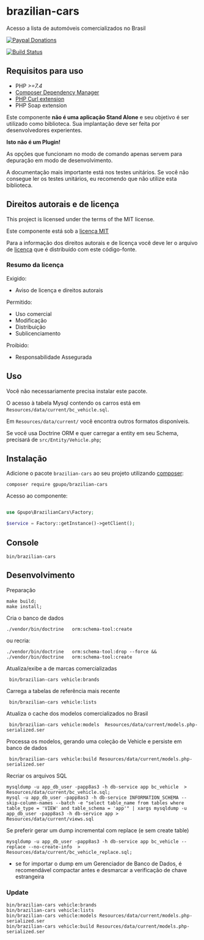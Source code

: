 # brazilian-cars

Acesso a lista de automóveis comercializados no Brasil

[![Paypal Donations](https://www.paypalobjects.com/en_US/i/btn/btn_donate_SM.gif)](https://www.paypal.com/cgi-bin/webscr?cmd=_s-xclick&hosted_button_id=EK6F2WRKG7GNN&item_name=brazilian-cars)

[![Build Status](https://secure.travis-ci.org/gpupo/brazilian-cars.png?branch=master)](http://travis-ci.org/gpupo/brazilian-cars)


## Requisitos para uso

- PHP *>=7.4*
- [Composer Dependency Manager](http://getcomposer.org)
- [PHP Curl extension](http://php.net/manual/en/intro.curl.php)
- PHP Soap extension


Este componente **não é uma aplicação Stand Alone** e seu objetivo é ser utilizado como biblioteca.
Sua implantação deve ser feita por desenvolvedores experientes.

**Isto não é um Plugin!**

As opções que funcionam no modo de comando apenas servem para depuração em modo de
desenvolvimento.

A documentação mais importante está nos testes unitários. Se você não consegue ler os testes unitários, eu recomendo que não utilize esta biblioteca.


## Direitos autorais e de licença

This project is licensed under the terms of the MIT license.

Este componente está sob a [licença MIT](https://github.com/gpupo/common-sdk/blob/master/LICENSE)

Para a informação dos direitos autorais e de licença você deve ler o arquivo
de [licença](https://github.com/gpupo/common-sdk/blob/master/LICENSE) que é distribuído com este código-fonte.

### Resumo da licença

Exigido:

- Aviso de licença e direitos autorais

Permitido:

- Uso comercial
- Modificação
- Distribuição
- Sublicenciamento

Proibido:

- Responsabilidade Assegurada

## Uso

Você não necessariamente precisa instalar este pacote.

O acesso à tabela Mysql contendo os carros está em ``Resources/data/current/bc_vehicle.sql``.

Em ``Resources/data/current/`` você encontra outros formatos disponíveis.

Se você usa Doctrine ORM e quer carregar a entity em seu Schema, precisará de ``src/Entity/Vehicle.php``;

## Instalação

Adicione o pacote ``brazilian-cars`` ao seu projeto utilizando [composer](http://getcomposer.org):

    composer require gpupo/brazilian-cars


Acesso ao componente:

```php

use Gpupo\BrazilianCars\Factory;

$service = Factory::getInstance()->getClient();


```

## Console

	bin/brazilian-cars


## Desenvolvimento

Preparação 

	make build;
	make install;

Cria o banco de dados

	./vendor/bin/doctrine   orm:schema-tool:create

ou recria:

	./vendor/bin/doctrine   orm:schema-tool:drop --force && ./vendor/bin/doctrine   orm:schema-tool:create

Atualiza/exibe a de marcas comercializadas

	 bin/brazilian-cars vehicle:brands

 Carrega a tabelas de referência mais recente

	 bin/brazilian-cars vehicle:lists

 Atualiza o cache dos modelos comercializados no Brasil

	 bin/brazilian-cars vehicle:models  Resources/data/current/models.php-serialized.ser

Processa os modelos, gerando uma coleção de Vehicle e persiste em banco de dados

	 bin/brazilian-cars vehicle:build Resources/data/current/models.php-serialized.ser

Recriar os arquivos SQL

	mysqldump -u app_db_user -papp8as3 -h db-service app bc_vehicle  >  Resources/data/current/bc_vehicle.sql;
	mysql -u app_db_user -papp8as3 -h db-service INFORMATION_SCHEMA --skip-column-names --batch -e "select table_name from tables where table_type = 'VIEW' and table_schema = 'app'" | xargs mysqldump -u app_db_user -papp8as3 -h db-service app > Resources/data/current/views.sql

Se preferir gerar um dump incremental com replace (e sem create table)

	mysqldump -u app_db_user -papp8as3 -h db-service app bc_vehicle --replace --no-create-info  >  Resources/data/current/bc_vehicle_replace.sql;

- se for importar o dump em um Gerenciador de Banco de Dados, é recomendável compactar antes e desmarcar a verificação de chave estrangeira

### Update

	bin/brazilian-cars vehicle:brands
	bin/brazilian-cars vehicle:lists
	bin/brazilian-cars vehicle:models Resources/data/current/models.php-serialized.ser
	bin/brazilian-cars vehicle:build Resources/data/current/models.php-serialized.ser
